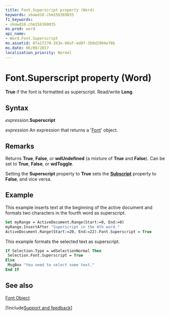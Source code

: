 ```yaml
---
title: Font.Superscript property (Word)
keywords: vbawd10.chm156369035
f1_keywords:
- vbawd10.chm156369035
ms.prod: word
api_name:
- Word.Font.Superscript
ms.assetid: 07a1f270-263e-00af-ed8f-3b9d2904e78b
ms.date: 06/08/2017
localization_priority: Normal
---
```



# Font.Superscript property (Word)

 **True** if the font is formatted as superscript. Read/write **Long**.


## Syntax

_expression_.**Superscript**

 _expression_ An expression that returns a '[Font](Word.Font.md)' object.


## Remarks

Returns  **True**, **False**, or **wdUndefined** (a mixture of **True** and **False**). Can be set to **True**, **False**, or **wdToggle**.

Setting the  **Superscript** property to **True** sets the **[Subscript](Word.Font.Subscript.md)** property to **False**, and vice versa.


## Example

This example inserts text at the beginning of the active document and formats two characters in the fourth word as superscript.


```vb
Set myRange = ActiveDocument.Range(Start:=0, End:=0) 
myRange.InsertAfter "Superscript in the 4th word." 
ActiveDocument.Range(Start:=20, End:=22).Font.Superscript = True
```

This example formats the selected text as superscript.




```vb
If Selection.Type = wdSelectionNormal Then 
 Selection.Font.Superscript = True 
Else 
 MsgBox "You need to select some text." 
End If
```


## See also


[Font Object](Word.Font.md)

[!include[Support and feedback](~/includes/feedback-boilerplate.md)]